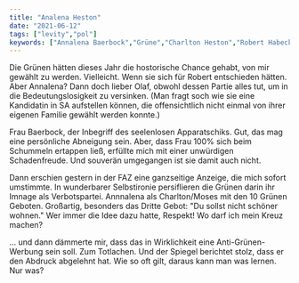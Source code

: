 ```yaml
---
title: "Analena Heston"
date: "2021-06-12"
tags: ["levity","pol"]
keywords: ["Annalena Baerbock","Grüne","Charlton Heston","Robert Habeck" ]
---
```

Die Grünen hätten dieses Jahr die hostorische Chance gehabt, von mir gewählt zu werden. Vielleicht. Wenn sie sich für Robert entschieden hätten. Aber Annalena? Dann doch lieber Olaf, obwohl dessen Partie alles tut, um in die Bedeutungslosigkeit zu versinken. (Man fragt soch wie sie eine Kandidatin in SA aufstellen können, die offensichtlich nicht einmal von ihrer eigenen Familie gewählt werden konnte.)

Frau Baerbock, der Inbegriff des seelenlosen Apparatschiks. Gut, das mag eine persönliche Abneigung sein. Aber, dass Frau 100% sich beim Schummeln ertappen ließ, erfüllte mich mit einer unwürdigen Schadenfreude. Und souverän umgegangen ist sie damit auch nicht.

Dann erschien gestern in der FAZ eine ganzseitige Anzeige, die mich sofort umstimmte. In wunderbarer Selbstironie persiflieren die Grünen darin ihr Imnage als Verbotspartei. Annnalena als Charlton/Moses mit den 10 Grünen Geboten. Großartig, besonders das Dritte Gebot: "Du sollst nicht schöner wohnen." Wer immer die Idee dazu hatte, Respekt! Wo darf ich mein Kreuz machen?

... und dann dämmerte mir, dass das in Wirklichkeit eine Anti-Grünen-Werbung sein soll. Zum Totlachen. Und der Spiegel berichtet stolz, dass er den Abdruck abgelehnt hat. Wie so oft gilt, daraus kann man was lernen. Nur was?